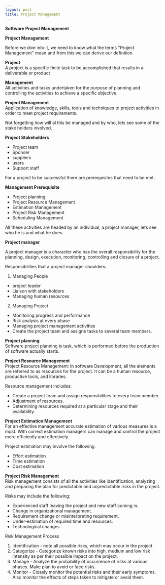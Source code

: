 ```yaml
---
layout: post
title: Project Management
---
```

**Software Project Management**

**Project Management**

Before we dive into it, we need to know what the terms "Project Management" mean and from this we can derive our definition.

**Project**<br>
A project is a specific finite task to be accomplished that results in a deliverable or product

**Management**<br>
All activities and tasks undertaken for the purpose of planning and controlling the activities to achieve a specific objective.

**Project Management**<br>
Application of knowledge, skills, tools and techniques to project activities in order to meet project requirements.

Not forgetting how will al this be managed and by who, lets see some of the stake holders involved.

**Project Stakeholders**

- Project team
- Sponser
- suppliers
- users
- Support staff

For a project to be successful there are prerequisites that need to be met.

**Management Prerequisite**

- Project planning
- Project Resource Management
- Estimation Management
- Project Risk Management
- Scheduling Management

All these activities are headed by an individual, a project manager, lets see who he is and what he does.

**Project manager**

A project manager is a character who has the overall responsibility for the planning, design, execution, monitoring, controlling and closure of a project.

Responsibilities that a project manager shoulders:

1. Managing People
- project leader
- Liaison with stakeholders
- Managing human resources

2. Managing Project
- Monitoring progress and performance
- Risk analysis at every phase
- Managing project management activities
- Create the project team and assigns tasks to several team members.

**Project planning**<br>
Software project planning is task, which is performed before the production of software actually starts.

**Project Resource Management**<br>
Project Resource Management: In software Development, all the elements are referred to as resources for the project. It can be a human resource, productive tools, and libraries.

Resource management includes:

- Create a project team and assign responsibilities to every team member.
- Adjustment of resources.
- Determining resources required at a particular stage and their availability.

**Project Estimation Management**<br>
For an effective management accurate estimation of various measures is a must. With correct estimation managers can manage and control the project more efficiently and effectively.

Project estimation may involve the following:

- Effort estimation
- Time estimation
- Cost estimation

**Project Risk Management**<br>
Risk management consists of all the activities like identification, analyzing and preparing the plan for predictable and unpredictable risks in the project.

Risks may include the following:
- Experienced staff leaving the project and new staff coming in.
- Change in organizational management.
- Requirement change or misinterpreting requirement.
- Under-estimation of required time and resources.
- Technological changes

Risk Management Process
1. Identification - note all possible risks, which may occur in the project.
2. Categorize - Categorize known risks into high, medium and low risk intensity as per their possible impact on the project.
3. Manage - Analyze the probability of occurrence of risks at various phases. Make plan to avoid or face risks.
4. Monitor - Closely monitor the potential risks and their early symptoms. Also monitor the effects of steps taken to mitigate or avoid them.
